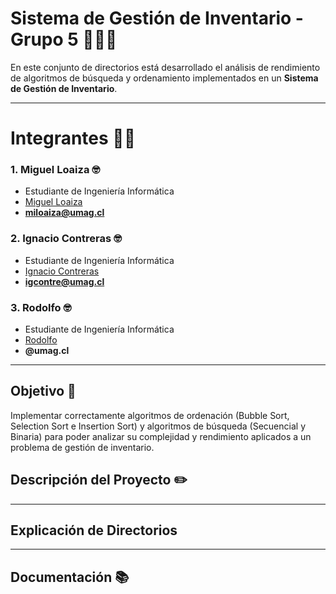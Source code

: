# Sistema de Gestión de Inventario - Grupo 5 🧍🧍‍♀️

En este conjunto de directorios está desarrollado el análisis de rendimiento de algoritmos de búsqueda y ordenamiento implementados en un **Sistema de Gestión de Inventario**.

---

# Integrantes 👨‍💻

### 1. Miguel Loaiza 🤓
- Estudiante de Ingeniería Informática
- [Miguel Loaiza](https://github.com/EhMigueh)
- **miloaiza@umag.cl**

### 2. Ignacio Contreras 🤓
- Estudiante de Ingeniería Informática
- [Ignacio Contreras](https://github.com/Dysnomia9)
- **igcontre@umag.cl**

### 3. Rodolfo 🤓
- Estudiante de Ingeniería Informática
- [Rodolfo ](https://github.com/)
- **@umag.cl**

---

## Objetivo 🎯

Implementar correctamente algoritmos de ordenación (Bubble Sort, Selection Sort e Insertion Sort) y algoritmos de búsqueda (Secuencial y Binaria) para poder analizar su complejidad y rendimiento aplicados a un problema de gestión de inventario.

## Descripción del Proyecto ✏️



---

## Explicación de Directorios



---

## Documentación 📚

